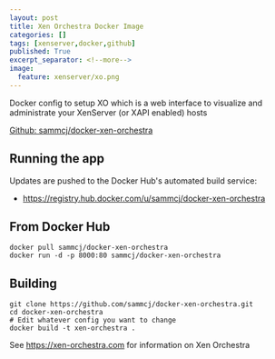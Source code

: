 ```yaml
---
layout: post
title: Xen Orchestra Docker Image
categories: []
tags: [xenserver,docker,github]
published: True
excerpt_separator: <!--more-->
image:
  feature: xenserver/xo.png
---
```


Docker config to setup XO which is a web interface to visualize and administrate your XenServer (or XAPI enabled) hosts

[Github: sammcj/docker-xen-orchestra](https://github.com/sammcj/docker-xen-orchestra)

## Running the app

Updates are pushed to the Docker Hub's automated build service:

* https://registry.hub.docker.com/u/sammcj/docker-xen-orchestra

## From Docker Hub

```
docker pull sammcj/docker-xen-orchestra
docker run -d -p 8000:80 sammcj/docker-xen-orchestra
```

<!--more-->

## Building

```
git clone https://github.com/sammcj/docker-xen-orchestra.git
cd docker-xen-orchestra
# Edit whatever config you want to change
docker build -t xen-orchestra .
```

See https://xen-orchestra.com for information on Xen Orchestra
